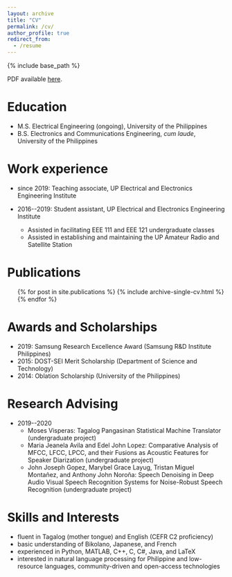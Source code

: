 ```yaml
---
layout: archive
title: "CV"
permalink: /cv/
author_profile: true
redirect_from:
  - /resume
---
```


{% include base_path %}

PDF available [here](/files/aaaquino_CV_2020-05-14.pdf).

Education
======
* M.S. Electrical Engineering (ongoing), University of the Philippines
* B.S. Electronics and Communications Engineering, <i>cum laude</i>, University of the Philippines

Work experience
======
* since 2019: Teaching associate, UP Electrical and Electronics Engineering Institute

* 2016--2019: Student assistant, UP Electrical and Electronics Engineering Institute
  * Assisted in facilitating EEE 111 and EEE 121 undergraduate classes
  * Assisted in establishing and maintaining the UP Amateur Radio and Satellite Station

Publications
======
  <ul>{% for post in site.publications %}
    {% include archive-single-cv.html %}
  {% endfor %}</ul>

Awards and Scholarships
======
* 2019: Samsung Research Excellence Award (Samsung R&D Institute Philippines)
* 2015: DOST-SEI Merit Scholarship (Department of Science and Technology)
* 2014: Oblation Scholarship (University of the Philippines)

Research Advising
======
* 2019--2020
  * Moses Visperas: Tagalog Pangasinan Statistical Machine Translator (undergraduate project)
  * Maria Jeanela Avila and Edel John Lopez: Comparative Analysis of MFCC, LFCC, LPCC, and their Fusions as Acoustic Features for Speaker Diarization (undergraduate project)
  * John Joseph Gopez, Marybel Grace Layug, Tristan Miguel Montañez, and Anthony John Noroña: Speech Denoising in Deep Audio Visual Speech Recognition Systems for Noise-Robust Speech Recognition (undergraduate project)

Skills and Interests
======
* fluent in Tagalog (mother tongue) and English (CEFR C2 proficiency)
* basic understanding of Bikolano, Japanese, and French
* experienced in Python, MATLAB, C++, C, C#, Java, and LaTeX
* interested in	natural language processing for Philippine and low-resource languages, community-driven and open-access technologies
